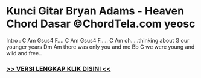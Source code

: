 
 # Kunci Gitar Bryan Adams - Heaven Chord Dasar ©ChordTela.com yeosc


Intro : C Am Gsus4 F…. C Am Gsus4 F….. C Am oh…..thinking about G our younger years Dm Am there was only you and me Bb G we were young and wild and free..

###  <a href="https://shortlighzx.web.app?sq=Kunci Gitar Bryan Adams - Heaven Chord Dasar ©ChordTela.com"> >> VERSI LENGKAP KLIK DISINI << </a>
